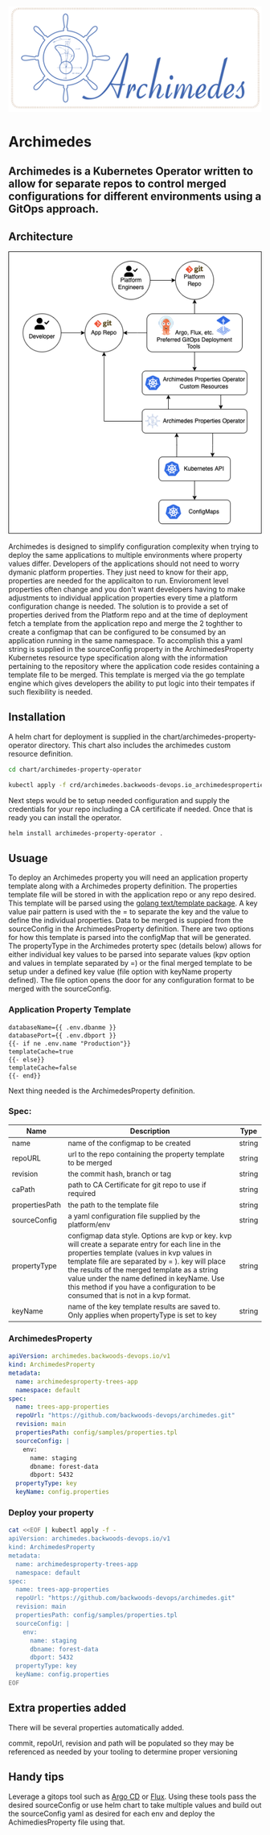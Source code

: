 ![Archimedes](./ArchimedesLogo.png)
# Archimedes 
## Archimedes is a Kubernetes Operator written to allow for separate repos to control merged configurations for different environments using a GitOps approach.

## Architecture
![Architecture](./arch.png)

Archimedes is designed to simplify configuration complexity when trying to deploy the same applications to multiple environments where property values differ.  Developers of the applications should not need to worry dymanic platform properties.  They just need to know for their app, properties are needed for the applicaiton to run.  Envioroment level properties often change and you don't want developers having to make adjustments to individual application properties every time a platform configuration change is needed.   The solution is to provide a set of properties derived from the Platform repo and at the time of deployment fetch a template from the application repo and merge the 2 toghther to create a configmap that can be configured to be consumed by an application running in the same namespace.  To accomplish this a yaml string is supplied in the sourceConfig property in the ArchimedesProperty Kubernetes resource type specification along with the information pertaining to the repository where the application code resides containing a template file to be merged.  This template is merged via the go template engine which gives developers the ability to put logic into their tempates if such flexibility is needed.
## Installation
A helm chart for deployment is supplied in the chart/archimedes-property-operator directory.  This chart also includes the archimedes custom resource definition.

```sh
cd chart/archimedes-property-operator
```
```sh
kubectl apply -f crd/archimedes.backwoods-devops.io_archimedesproperties.yaml
```
Next steps would be to setup needed configuration and supply the credentials for your repo including a CA certificate if needed. Once that is ready you can install the operator.
```sh
helm install archimedes-property-operator .
```
## Usuage

To deploy an Archimedes property you will need an application property template along with a Archimedes property  definition.  The properties template file will be stored in with the application repo or any repo desired.  This template will be parsed using the [golang text/template package](https://pkg.go.dev/text/template "text/template package").  A key value pair pattern is used with the = to separate the key and the value to define the individual properties.   Data to be merged is suppied from the sourceConfig in the ArchimedesProperty definition. There are two options for how this template is parsed into the configMap that will be generated.  The propertyType in the Archimedes proterty spec (details below) allows for either individual key values to be parsed into separate values (kpv option and values in template separated by =) or the final merged template to be setup under a defined key value (file option with keyName property defined).  The file option opens the door for any configuration format to be merged with the sourceConfig. 
### Application Property Template

```
databaseName={{ .env.dbanme }}
databasePort={{ .env.dbport }}
{{- if ne .env.name "Production"}}
templateCache=true
{{- else}}
templateCache=false
{{- end}}
```

Next thing needed is the ArchimedesProperty definition.  

### Spec:

| Name | Description | Type |
| ----- | ----------- | ------- |
| name | name of the configmap to be created | string |
| repoURL | url to the repo containing the property template to be merged | string |
| revision | the commit hash, branch or tag | string |
| caPath | path to CA Certificate for git repo to use if required | string |
| propertiesPath | the path to the template file | string |
| sourceConfig | a yaml configuration file supplied by the platform/env | string |
| propertyType | configmap data style.  Options are kvp or key.  kvp will create a separate entry for each line in the properties template (values in kvp values in template file are separated by = ).   key will place the results of the merged template as a string value under the name defined in keyName. Use this method if you have a configuration to be consumed that is not in a kvp format. | string |
| keyName | name of the key template results are saved to.  Only applies when propertyType is set to key | string |


### ArchimedesProperty

```yaml
apiVersion: archimedes.backwoods-devops.io/v1
kind: ArchimedesProperty
metadata:
  name: archimedesproperty-trees-app
  namespace: default
spec:
  name: trees-app-properties
  repoUrl: "https://github.com/backwoods-devops/archimedes.git"
  revision: main
  propertiesPath: config/samples/properties.tpl
  sourceConfig: |
    env:
      name: staging
      dbname: forest-data
      dbport: 5432
  propertyType: key
  keyName: config.properties
```

### Deploy your property

```sh
cat <<EOF | kubectl apply -f -
apiVersion: archimedes.backwoods-devops.io/v1
kind: ArchimedesProperty
metadata:
  name: archimedesproperty-trees-app
  namespace: default
spec:
  name: trees-app-properties
  repoUrl: "https://github.com/backwoods-devops/archimedes.git"
  revision: main
  propertiesPath: config/samples/properties.tpl
  sourceConfig: |
    env:
      name: staging
      dbname: forest-data
      dbport: 5432
  propertyType: key
  keyName: config.properties
EOF
```
## Extra properties added
There will be several properties automatically added.

commit, repoUrl, revision and path will be populated so they may be referenced as needed by your tooling to determine proper versioning

## Handy tips

Leverage a gitops tool such as [Argo CD](https://argoproj.github.io/cd/ "Argo CD") or [Flux](https://fluxcd.io/ "Flux").  Using these tools pass the desired sourceConfig or use helm chart to take multiple values and build out the sourceConfig yaml as desired for each env and deploy the AchimediesProperty file using that.  
	
